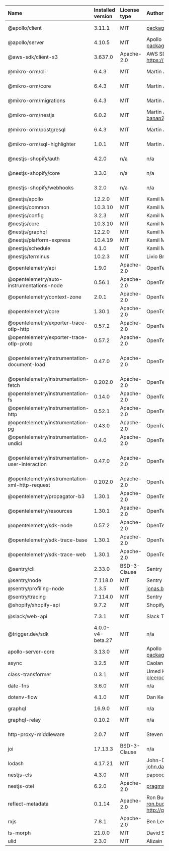 | Name                                            | Installed version | License type | Author                                                           | Link                                                                                                                                   |
| :---------------------------------------------- | :---------------- | :----------- | :--------------------------------------------------------------- | :------------------------------------------------------------------------------------------------------------------------------------- |
| @apollo/client                                  | 3.11.1            | MIT          | packages@apollographql.com                                       | git+https://github.com/apollographql/apollo-client.git                                                                                 |
| @apollo/server                                  | 4.10.5            | MIT          | Apollo <packages@apollographql.com>                              | git+https://github.com/apollographql/apollo-server.git                                                                                 |
| @aws-sdk/client-s3                              | 3.637.0           | Apache-2.0   | AWS SDK for JavaScript Team https://aws.amazon.com/javascript/   | git+https://github.com/aws/aws-sdk-js-v3.git                                                                                           |
| @mikro-orm/cli                                  | 6.4.3             | MIT          | Martin Adámek                                                    | git+ssh://git@github.com/mikro-orm/mikro-orm.git                                                                                       |
| @mikro-orm/core                                 | 6.4.3             | MIT          | Martin Adámek                                                    | git+ssh://git@github.com/mikro-orm/mikro-orm.git                                                                                       |
| @mikro-orm/migrations                           | 6.4.3             | MIT          | Martin Adámek                                                    | git+ssh://git@github.com/mikro-orm/mikro-orm.git                                                                                       |
| @mikro-orm/nestjs                               | 6.0.2             | MIT          | Martin Adamek banan23@gmail.com                                  | git+https://github.com/mikro-orm/nestjs.git                                                                                            |
| @mikro-orm/postgresql                           | 6.4.3             | MIT          | Martin Adámek                                                    | git+ssh://git@github.com/mikro-orm/mikro-orm.git                                                                                       |
| @mikro-orm/sql-highlighter                      | 1.0.1             | MIT          | Martin Adámek                                                    | git+ssh://git@github.com/mikro-orm/sql-highlighter.git                                                                                 |
| @nestjs-shopify/auth                            | 4.2.0             | n/a          | n/a                                                              | git+https://github.com/nestjs-shopify/nestjs-shopify.git                                                                               |
| @nestjs-shopify/core                            | 3.3.0             | n/a          | n/a                                                              | git+https://github.com/nestjs-shopify/nestjs-shopify.git                                                                               |
| @nestjs-shopify/webhooks                        | 3.2.0             | n/a          | n/a                                                              | git+https://github.com/nestjs-shopify/nestjs-shopify.git                                                                               |
| @nestjs/apollo                                  | 12.2.0            | MIT          | Kamil Mysliwiec                                                  | git+https://github.com/nestjs/graphql.git                                                                                              |
| @nestjs/common                                  | 10.3.10           | MIT          | Kamil Mysliwiec                                                  | git+https://github.com/nestjs/nest.git                                                                                                 |
| @nestjs/config                                  | 3.2.3             | MIT          | Kamil Mysliwiec                                                  | git+https://github.com/nestjs/config.git                                                                                               |
| @nestjs/core                                    | 10.3.10           | MIT          | Kamil Mysliwiec                                                  | git+https://github.com/nestjs/nest.git                                                                                                 |
| @nestjs/graphql                                 | 12.2.0            | MIT          | Kamil Mysliwiec                                                  | https://github.com/nestjs/graphql                                                                                                      |
| @nestjs/platform-express                        | 10.4.19           | MIT          | Kamil Mysliwiec                                                  | git+https://github.com/nestjs/nest.git                                                                                                 |
| @nestjs/schedule                                | 4.1.0             | MIT          | Kamil Mysliwiec                                                  | git+https://github.com/nestjs/schedule.git                                                                                             |
| @nestjs/terminus                                | 10.2.3            | MIT          | Livio Brunner                                                    | git+https://github.com/nestjs/terminus.git                                                                                             |
| @opentelemetry/api                              | 1.9.0             | Apache-2.0   | OpenTelemetry Authors                                            | git+https://github.com/open-telemetry/opentelemetry-js.git                                                                             |
| @opentelemetry/auto-instrumentations-node       | 0.56.1            | Apache-2.0   | OpenTelemetry Authors                                            | git+https://github.com/open-telemetry/opentelemetry-js-contrib.git                                                                     |
| @opentelemetry/context-zone                     | 2.0.1             | Apache-2.0   | OpenTelemetry Authors                                            | git+https://github.com/open-telemetry/opentelemetry-js.git                                                                             |
| @opentelemetry/core                             | 1.30.1            | Apache-2.0   | OpenTelemetry Authors                                            | git+https://github.com/open-telemetry/opentelemetry-js.git                                                                             |
| @opentelemetry/exporter-trace-otlp-http         | 0.57.2            | Apache-2.0   | OpenTelemetry Authors                                            | git+https://github.com/open-telemetry/opentelemetry-js.git                                                                             |
| @opentelemetry/exporter-trace-otlp-proto        | 0.57.2            | Apache-2.0   | OpenTelemetry Authors                                            | git+https://github.com/open-telemetry/opentelemetry-js.git                                                                             |
| @opentelemetry/instrumentation-document-load    | 0.47.0            | Apache-2.0   | OpenTelemetry Authors                                            | https://github.com/open-telemetry/opentelemetry-js-contrib/tree/main/plugins/web/opentelemetry-instrumentation-document-load#readme    |
| @opentelemetry/instrumentation-fetch            | 0.202.0           | Apache-2.0   | OpenTelemetry Authors                                            | git+https://github.com/open-telemetry/opentelemetry-js.git                                                                             |
| @opentelemetry/instrumentation-fs               | 0.14.0            | Apache-2.0   | OpenTelemetry Authors                                            | git+https://github.com/open-telemetry/opentelemetry-js-contrib.git                                                                     |
| @opentelemetry/instrumentation-http             | 0.52.1            | Apache-2.0   | OpenTelemetry Authors                                            | git+https://github.com/open-telemetry/opentelemetry-js.git                                                                             |
| @opentelemetry/instrumentation-pg               | 0.43.0            | Apache-2.0   | OpenTelemetry Authors                                            | git+https://github.com/open-telemetry/opentelemetry-js-contrib.git                                                                     |
| @opentelemetry/instrumentation-undici           | 0.4.0             | Apache-2.0   | OpenTelemetry Authors                                            | git+https://github.com/open-telemetry/opentelemetry-js-contrib.git                                                                     |
| @opentelemetry/instrumentation-user-interaction | 0.47.0            | Apache-2.0   | OpenTelemetry Authors                                            | https://github.com/open-telemetry/opentelemetry-js-contrib/tree/main/plugins/web/opentelemetry-instrumentation-user-interaction#readme |
| @opentelemetry/instrumentation-xml-http-request | 0.202.0           | Apache-2.0   | OpenTelemetry Authors                                            | git+https://github.com/open-telemetry/opentelemetry-js.git                                                                             |
| @opentelemetry/propagator-b3                    | 1.30.1            | Apache-2.0   | OpenTelemetry Authors                                            | git+https://github.com/open-telemetry/opentelemetry-js.git                                                                             |
| @opentelemetry/resources                        | 1.30.1            | Apache-2.0   | OpenTelemetry Authors                                            | git+https://github.com/open-telemetry/opentelemetry-js.git                                                                             |
| @opentelemetry/sdk-node                         | 0.57.2            | Apache-2.0   | OpenTelemetry Authors                                            | git+https://github.com/open-telemetry/opentelemetry-js.git                                                                             |
| @opentelemetry/sdk-trace-base                   | 1.30.1            | Apache-2.0   | OpenTelemetry Authors                                            | git+https://github.com/open-telemetry/opentelemetry-js.git                                                                             |
| @opentelemetry/sdk-trace-web                    | 1.30.1            | Apache-2.0   | OpenTelemetry Authors                                            | git+https://github.com/open-telemetry/opentelemetry-js.git                                                                             |
| @sentry/cli                                     | 2.33.0            | BSD-3-Clause | Sentry                                                           | git://github.com/getsentry/sentry-cli.git                                                                                              |
| @sentry/node                                    | 7.118.0           | MIT          | Sentry                                                           | git://github.com/getsentry/sentry-javascript.git                                                                                       |
| @sentry/profiling-node                          | 1.3.5             | MIT          | jonas.badalic@sentry.io                                          | git+https://github.com/getsentry/profiling-node.git                                                                                    |
| @sentry/tracing                                 | 7.114.0           | MIT          | Sentry                                                           | git://github.com/getsentry/sentry-javascript.git                                                                                       |
| @shopify/shopify-api                            | 9.7.2             | MIT          | Shopify Inc.                                                     | git+https://github.com/Shopify/shopify-app-js.git                                                                                      |
| @slack/web-api                                  | 7.3.1             | MIT          | Slack Technologies, LLC                                          | git+https://github.com/slackapi/node-slack-sdk.git                                                                                     |
| @trigger.dev/sdk                                | 4.0.0-v4-beta.27  | MIT          | n/a                                                              | git+https://github.com/triggerdotdev/trigger.dev.git                                                                                   |
| apollo-server-core                              | 3.13.0            | MIT          | Apollo <packages@apollographql.com>                              | git+https://github.com/apollographql/apollo-server.git                                                                                 |
| async                                           | 3.2.5             | MIT          | Caolan McMahon                                                   | git+https://github.com/caolan/async.git                                                                                                |
| class-transformer                               | 0.3.1             | MIT          | Umed Khudoiberdiev pleerock.me@gmail.com                         | git+https://github.com/typestack/class-transformer.git                                                                                 |
| date-fns                                        | 3.6.0             | MIT          | n/a                                                              | git+https://github.com/date-fns/date-fns.git                                                                                           |
| dotenv-flow                                     | 4.1.0             | MIT          | Dan Kerimdzhanov                                                 | git+https://github.com/kerimdzhanov/dotenv-flow.git                                                                                    |
| graphql                                         | 16.9.0            | MIT          | n/a                                                              | git+https://github.com/graphql/graphql-js.git                                                                                          |
| graphql-relay                                   | 0.10.2            | MIT          | n/a                                                              | git+https://github.com/graphql/graphql-relay-js.git                                                                                    |
| http-proxy-middleware                           | 2.0.7             | MIT          | Steven Chim                                                      | git+https://github.com/chimurai/http-proxy-middleware.git                                                                              |
| joi                                             | 17.13.3           | BSD-3-Clause | n/a                                                              | git://github.com/hapijs/joi.git                                                                                                        |
| lodash                                          | 4.17.21           | MIT          | John-David Dalton <john.david.dalton@gmail.com>                  | git+https://github.com/lodash/lodash.git                                                                                               |
| nestjs-cls                                      | 4.3.0             | MIT          | papooch                                                          | git+https://github.com/Papooch/nestjs-cls.git                                                                                          |
| nestjs-otel                                     | 6.2.0             | Apache-2.0   | pragmaticivan@gmail.com                                          | git+https://github.com/pragmaticivan/nestjs-otel.git                                                                                   |
| reflect-metadata                                | 0.1.14            | Apache-2.0   | Ron Buckton ron.buckton@microsoft.com http://github.com/rbuckton | git+https://github.com/rbuckton/reflect-metadata.git                                                                                   |
| rxjs                                            | 7.8.1             | Apache-2.0   | Ben Lesh <ben@benlesh.com>                                       | git+https://github.com/reactivex/rxjs.git                                                                                              |
| ts-morph                                        | 21.0.0            | MIT          | David Sherret                                                    | git+https://github.com/dsherret/ts-morph.git                                                                                           |
| ulid                                            | 2.3.0             | MIT          | Alizain Feerasta                                                 | git+https://github.com/ulid/javascript.git                                                                                             |

